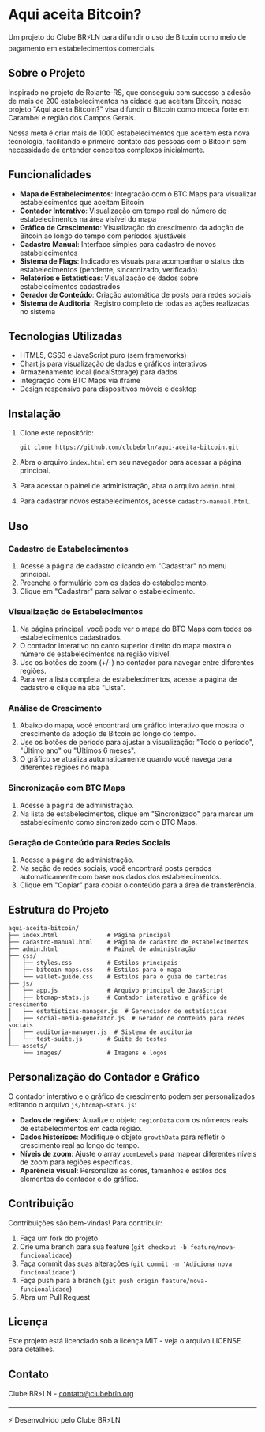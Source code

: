 # Aqui aceita Bitcoin?

Um projeto do Clube BR⚡LN para difundir o uso de Bitcoin como meio de pagamento em estabelecimentos comerciais.

## Sobre o Projeto

Inspirado no projeto de Rolante-RS, que conseguiu com sucesso a adesão de mais de 200 estabelecimentos na cidade que aceitam Bitcoin, nosso projeto "Aqui aceita Bitcoin?" visa difundir o Bitcoin como moeda forte em Carambeí e região dos Campos Gerais.

Nossa meta é criar mais de 1000 estabelecimentos que aceitem esta nova tecnologia, facilitando o primeiro contato das pessoas com o Bitcoin sem necessidade de entender conceitos complexos inicialmente.

## Funcionalidades

- **Mapa de Estabelecimentos**: Integração com o BTC Maps para visualizar estabelecimentos que aceitam Bitcoin
- **Contador Interativo**: Visualização em tempo real do número de estabelecimentos na área visível do mapa
- **Gráfico de Crescimento**: Visualização do crescimento da adoção de Bitcoin ao longo do tempo com períodos ajustáveis
- **Cadastro Manual**: Interface simples para cadastro de novos estabelecimentos
- **Sistema de Flags**: Indicadores visuais para acompanhar o status dos estabelecimentos (pendente, sincronizado, verificado)
- **Relatórios e Estatísticas**: Visualização de dados sobre estabelecimentos cadastrados
- **Gerador de Conteúdo**: Criação automática de posts para redes sociais
- **Sistema de Auditoria**: Registro completo de todas as ações realizadas no sistema

## Tecnologias Utilizadas

- HTML5, CSS3 e JavaScript puro (sem frameworks)
- Chart.js para visualização de dados e gráficos interativos
- Armazenamento local (localStorage) para dados
- Integração com BTC Maps via iframe
- Design responsivo para dispositivos móveis e desktop

## Instalação

1. Clone este repositório:
   ```
   git clone https://github.com/clubebrln/aqui-aceita-bitcoin.git
   ```

2. Abra o arquivo `index.html` em seu navegador para acessar a página principal.

3. Para acessar o painel de administração, abra o arquivo `admin.html`.

4. Para cadastrar novos estabelecimentos, acesse `cadastro-manual.html`.

## Uso

### Cadastro de Estabelecimentos

1. Acesse a página de cadastro clicando em "Cadastrar" no menu principal.
2. Preencha o formulário com os dados do estabelecimento.
3. Clique em "Cadastrar" para salvar o estabelecimento.

### Visualização de Estabelecimentos

1. Na página principal, você pode ver o mapa do BTC Maps com todos os estabelecimentos cadastrados.
2. O contador interativo no canto superior direito do mapa mostra o número de estabelecimentos na região visível.
3. Use os botões de zoom (+/-) no contador para navegar entre diferentes regiões.
4. Para ver a lista completa de estabelecimentos, acesse a página de cadastro e clique na aba "Lista".

### Análise de Crescimento

1. Abaixo do mapa, você encontrará um gráfico interativo que mostra o crescimento da adoção de Bitcoin ao longo do tempo.
2. Use os botões de período para ajustar a visualização: "Todo o período", "Último ano" ou "Últimos 6 meses".
3. O gráfico se atualiza automaticamente quando você navega para diferentes regiões no mapa.

### Sincronização com BTC Maps

1. Acesse a página de administração.
2. Na lista de estabelecimentos, clique em "Sincronizado" para marcar um estabelecimento como sincronizado com o BTC Maps.

### Geração de Conteúdo para Redes Sociais

1. Acesse a página de administração.
2. Na seção de redes sociais, você encontrará posts gerados automaticamente com base nos dados dos estabelecimentos.
3. Clique em "Copiar" para copiar o conteúdo para a área de transferência.

## Estrutura do Projeto

```
aqui-aceita-bitcoin/
├── index.html              # Página principal
├── cadastro-manual.html    # Página de cadastro de estabelecimentos
├── admin.html              # Painel de administração
├── css/
│   ├── styles.css          # Estilos principais
│   ├── bitcoin-maps.css    # Estilos para o mapa
│   └── wallet-guide.css    # Estilos para o guia de carteiras
├── js/
│   ├── app.js              # Arquivo principal de JavaScript
│   ├── btcmap-stats.js     # Contador interativo e gráfico de crescimento
│   ├── estatisticas-manager.js  # Gerenciador de estatísticas
│   ├── social-media-generator.js  # Gerador de conteúdo para redes sociais
│   ├── auditoria-manager.js  # Sistema de auditoria
│   └── test-suite.js       # Suite de testes
└── assets/
    └── images/             # Imagens e logos
```

## Personalização do Contador e Gráfico

O contador interativo e o gráfico de crescimento podem ser personalizados editando o arquivo `js/btcmap-stats.js`:

- **Dados de regiões**: Atualize o objeto `regionData` com os números reais de estabelecimentos em cada região.
- **Dados históricos**: Modifique o objeto `growthData` para refletir o crescimento real ao longo do tempo.
- **Níveis de zoom**: Ajuste o array `zoomLevels` para mapear diferentes níveis de zoom para regiões específicas.
- **Aparência visual**: Personalize as cores, tamanhos e estilos dos elementos do contador e do gráfico.

## Contribuição

Contribuições são bem-vindas! Para contribuir:

1. Faça um fork do projeto
2. Crie uma branch para sua feature (`git checkout -b feature/nova-funcionalidade`)
3. Faça commit das suas alterações (`git commit -m 'Adiciona nova funcionalidade'`)
4. Faça push para a branch (`git push origin feature/nova-funcionalidade`)
5. Abra um Pull Request

## Licença

Este projeto está licenciado sob a licença MIT - veja o arquivo LICENSE para detalhes.

## Contato

Clube BR⚡LN - contato@clubebrln.org

---

⚡ Desenvolvido pelo     Clube BR⚡LN

